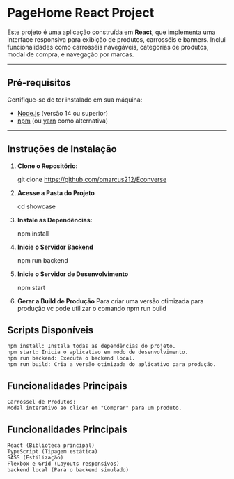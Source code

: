 # **PageHome React Project**

Este projeto é uma aplicação construída em **React**, que implementa uma interface responsiva para exibição de produtos, carrosséis e banners. Inclui funcionalidades como carrosséis navegáveis, categorias de produtos, modal de compra, e navegação por marcas.

---

## **Pré-requisitos**

Certifique-se de ter instalado em sua máquina:

- [Node.js](https://nodejs.org/) (versão 14 ou superior)
- [npm](https://www.npmjs.com/) (ou [yarn](https://yarnpkg.com/) como alternativa)

---

## **Instruções de Instalação**

1. **Clone o Repositório:**

   git clone <https://github.com/omarcus212/Econverse>

2. **Acesse a Pasta do Projeto**

   cd showcase

3. **Instale as Dependências:**

   npm install

4. **Inicie o Servidor Backend**

   npm run backend

5. **Inicie o Servidor de Desenvolvimento**

   npm start

6. **Gerar a Build de Produção**
   Para criar uma versão otimizada para produção vc pode utilizar o comando
   npm run build

## **Scripts Disponíveis**

    npm install: Instala todas as dependências do projeto.
    npm start: Inicia o aplicativo em modo de desenvolvimento.
    npm run backend: Executa o backend local.
    npm run build: Cria a versão otimizada do aplicativo para produção.

## **Funcionalidades Principais**

    Carrossel de Produtos:
    Modal interativo ao clicar em "Comprar" para um produto.

## **Funcionalidades Principais**

    React (Biblioteca principal)
    TypeScript (Tipagem estática)
    SASS (Estilização)
    Flexbox e Grid (Layouts responsivos)
    backend local (Para o backend simulado)
